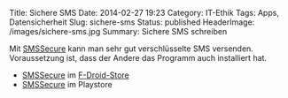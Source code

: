 Title: Sichere SMS
Date: 2014-02-27 19:23
Category: IT-Ethik
Tags: Apps, Datensicherheit
Slug: sichere-sms
Status: published
HeaderImage: /images/sichere-sms.jpg
Summary: Sichere SMS schreiben

Mit [SMSSecure<!--more-->](http://smssecure.org/) kann man sehr gut
verschlüsselte SMS versenden. Voraussetzung ist, dass der Andere das
Programm auch installiert hat.

-   [SMSSecure](https://f-droid.org/repository/browse/?fdfilter=SMSSecure&fdid=org.smssecure.smssecure)
    im [F-Droid-Store](https://f-droid.org/)
-   [SMSSecure](https://play.google.com/store/apps/details?id=org.smssecure.smssecure)
    im Playstore
